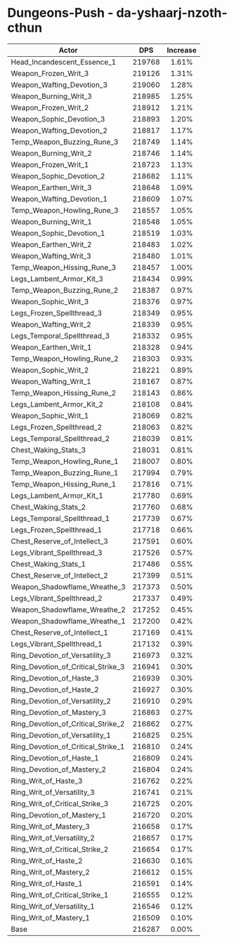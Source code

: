 # Dungeons-Push - da-yshaarj-nzoth-cthun
| Actor | DPS | Increase |
|---|:---:|:---:|
|Head_Incandescent_Essence_1|219768|1.61%|
|Weapon_Frozen_Writ_3|219126|1.31%|
|Weapon_Wafting_Devotion_3|219060|1.28%|
|Weapon_Burning_Writ_3|218985|1.25%|
|Weapon_Frozen_Writ_2|218912|1.21%|
|Weapon_Sophic_Devotion_3|218893|1.20%|
|Weapon_Wafting_Devotion_2|218817|1.17%|
|Temp_Weapon_Buzzing_Rune_3|218749|1.14%|
|Weapon_Burning_Writ_2|218746|1.14%|
|Weapon_Frozen_Writ_1|218723|1.13%|
|Weapon_Sophic_Devotion_2|218682|1.11%|
|Weapon_Earthen_Writ_3|218648|1.09%|
|Weapon_Wafting_Devotion_1|218609|1.07%|
|Temp_Weapon_Howling_Rune_3|218557|1.05%|
|Weapon_Burning_Writ_1|218548|1.05%|
|Weapon_Sophic_Devotion_1|218519|1.03%|
|Weapon_Earthen_Writ_2|218483|1.02%|
|Weapon_Wafting_Writ_3|218480|1.01%|
|Temp_Weapon_Hissing_Rune_3|218457|1.00%|
|Legs_Lambent_Armor_Kit_3|218434|0.99%|
|Temp_Weapon_Buzzing_Rune_2|218387|0.97%|
|Weapon_Sophic_Writ_3|218376|0.97%|
|Legs_Frozen_Spellthread_3|218349|0.95%|
|Weapon_Wafting_Writ_2|218339|0.95%|
|Legs_Temporal_Spellthread_3|218332|0.95%|
|Weapon_Earthen_Writ_1|218328|0.94%|
|Temp_Weapon_Howling_Rune_2|218303|0.93%|
|Weapon_Sophic_Writ_2|218221|0.89%|
|Weapon_Wafting_Writ_1|218167|0.87%|
|Temp_Weapon_Hissing_Rune_2|218143|0.86%|
|Legs_Lambent_Armor_Kit_2|218108|0.84%|
|Weapon_Sophic_Writ_1|218069|0.82%|
|Legs_Frozen_Spellthread_2|218063|0.82%|
|Legs_Temporal_Spellthread_2|218039|0.81%|
|Chest_Waking_Stats_3|218031|0.81%|
|Temp_Weapon_Howling_Rune_1|218007|0.80%|
|Temp_Weapon_Buzzing_Rune_1|217994|0.79%|
|Temp_Weapon_Hissing_Rune_1|217816|0.71%|
|Legs_Lambent_Armor_Kit_1|217780|0.69%|
|Chest_Waking_Stats_2|217760|0.68%|
|Legs_Temporal_Spellthread_1|217739|0.67%|
|Legs_Frozen_Spellthread_1|217718|0.66%|
|Chest_Reserve_of_Intellect_3|217591|0.60%|
|Legs_Vibrant_Spellthread_3|217526|0.57%|
|Chest_Waking_Stats_1|217486|0.55%|
|Chest_Reserve_of_Intellect_2|217399|0.51%|
|Weapon_Shadowflame_Wreathe_3|217373|0.50%|
|Legs_Vibrant_Spellthread_2|217337|0.49%|
|Weapon_Shadowflame_Wreathe_2|217252|0.45%|
|Weapon_Shadowflame_Wreathe_1|217200|0.42%|
|Chest_Reserve_of_Intellect_1|217169|0.41%|
|Legs_Vibrant_Spellthread_1|217132|0.39%|
|Ring_Devotion_of_Versatility_3|216973|0.32%|
|Ring_Devotion_of_Critical_Strike_3|216941|0.30%|
|Ring_Devotion_of_Haste_3|216939|0.30%|
|Ring_Devotion_of_Haste_2|216927|0.30%|
|Ring_Devotion_of_Versatility_2|216910|0.29%|
|Ring_Devotion_of_Mastery_3|216863|0.27%|
|Ring_Devotion_of_Critical_Strike_2|216862|0.27%|
|Ring_Devotion_of_Versatility_1|216825|0.25%|
|Ring_Devotion_of_Critical_Strike_1|216810|0.24%|
|Ring_Devotion_of_Haste_1|216809|0.24%|
|Ring_Devotion_of_Mastery_2|216804|0.24%|
|Ring_Writ_of_Haste_3|216762|0.22%|
|Ring_Writ_of_Versatility_3|216741|0.21%|
|Ring_Writ_of_Critical_Strike_3|216725|0.20%|
|Ring_Devotion_of_Mastery_1|216720|0.20%|
|Ring_Writ_of_Mastery_3|216658|0.17%|
|Ring_Writ_of_Versatility_2|216657|0.17%|
|Ring_Writ_of_Critical_Strike_2|216654|0.17%|
|Ring_Writ_of_Haste_2|216630|0.16%|
|Ring_Writ_of_Mastery_2|216612|0.15%|
|Ring_Writ_of_Haste_1|216591|0.14%|
|Ring_Writ_of_Critical_Strike_1|216555|0.12%|
|Ring_Writ_of_Versatility_1|216546|0.12%|
|Ring_Writ_of_Mastery_1|216509|0.10%|
|Base|216287|0.00%|
